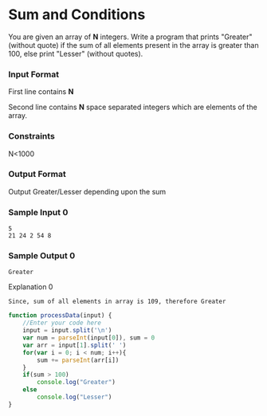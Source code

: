 # Sum and Conditions

You are given an array of **N** integers. Write a program that prints "Greater" (without quote) if the sum of all elements present in the array is greater than 100, else print "Lesser" (without quotes).

### Input Format

First line contains **N**

Second line contains **N** space separated integers which are elements of the array.

### Constraints

N<1000

### Output Format

Output Greater/Lesser depending upon the sum

### Sample Input 0

```
5
21 24 2 54 8
```

### Sample Output 0
```
Greater
```
Explanation 0
```
Since, sum of all elements in array is 109, therefore Greater
```

```javascript
function processData(input) {
    //Enter your code here
    input = input.split('\n')
    var num = parseInt(input[0]), sum = 0
    var arr = input[1].split(' ')
    for(var i = 0; i < num; i++){
        sum += parseInt(arr[i])
    }
    if(sum > 100)
        console.log("Greater")
    else
        console.log("Lesser")
}   
```


